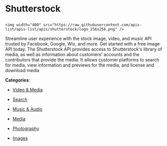 # Shutterstock<p align="center">
    <img width="400" src="https://raw.githubusercontent.com/apis-list/apis-list/apis/shutterstock/logo_256x256.png" />
</p>

Streamline user experience with the stock image, video, and music API trusted by Facebook, Google, Wix, and more. Get started with a free image API today. The Shutterstock API provides access to Shutterstock's library of media, as well as information about customers' accounts and the contributors that provide the media. It allows customer platforms to search for media, view information and previews for the media, and license and download media

**Categories**:

- [Video & Media](https://github/apis-list/apis-list#video-and-media)

- [Search](https://github/apis-list/apis-list#search)

- [Music & Audio](https://github/apis-list/apis-list#music-and-audio)

- [Media](https://github/apis-list/apis-list#media)

- [Photography](https://github/apis-list/apis-list#photography)

- [Images](https://github/apis-list/apis-list#images)





